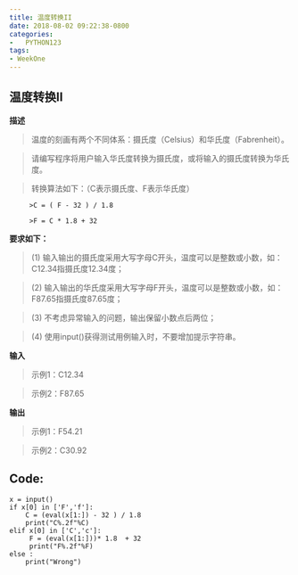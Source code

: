 ```yaml
---
title: 温度转换II
date: 2018-08-02 09:22:38-0800
categories:
-   PYTHON123
tags:
- WeekOne
---
```

## 温度转换II
**描述**
>温度的刻画有两个不同体系：摄氏度（Celsius）和华氏度（Fabrenheit）。  

>请编写程序将用户输入华氏度转换为摄氏度，或将输入的摄氏度转换为华氏度。  

>转换算法如下：（C表示摄氏度、F表示华氏度）  

         >C = ( F - 32 ) / 1.8  
         
         >F = C * 1.8 + 32  
         
**要求如下：**  

>(1) 输入输出的摄氏度采用大写字母C开头，温度可以是整数或小数，如：C12.34指摄氏度12.34度；  

>(2) 输入输出的华氏度采用大写字母F开头，温度可以是整数或小数，如：F87.65指摄氏度87.65度；  

>(3) 不考虑异常输入的问题，输出保留小数点后两位；  

>(4) 使用input()获得测试用例输入时，不要增加提示字符串。  

**输入**  

>示例1：C12.34  

>示例2：F87.65 

**输出**  

>示例1：F54.21  

>示例2：C30.92

## Code:  

``` 
x = input()
if x[0] in ['F','f']:
    C = (eval(x[1:]) - 32 ) / 1.8
    print("C%.2f"%C)
elif x[0] in ['C','c']:
     F = (eval(x[1:]))* 1.8  + 32
     print("F%.2f"%F)
else :
    print("Wrong")
```
